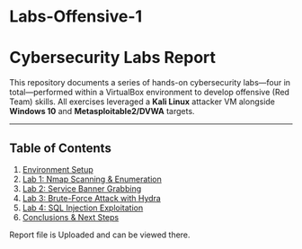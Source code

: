 # Labs-Offensive-1
# Cybersecurity Labs Report

This repository documents a series of hands-on cybersecurity labs—four in total—performed within a VirtualBox environment to develop offensive (Red Team) skills. All exercises leveraged a **Kali Linux** attacker VM alongside **Windows 10** and **Metasploitable2/DVWA** targets.

---

## Table of Contents

1. [Environment Setup](#environment-setup)  
2. [Lab 1: Nmap Scanning & Enumeration](#lab-1-nmap-scanning--enumeration)  
3. [Lab 2: Service Banner Grabbing](#lab-2-service-banner-grabbing)  
4. [Lab 3: Brute-Force Attack with Hydra](#lab-3-brute-force-attack-with-hydra)  
5. [Lab 4: SQL Injection Exploitation](#lab-4-sql-injection-exploitation)  
6. [Conclusions & Next Steps](#conclusions--next-steps)

Report file is Uploaded and can be viewed there.
